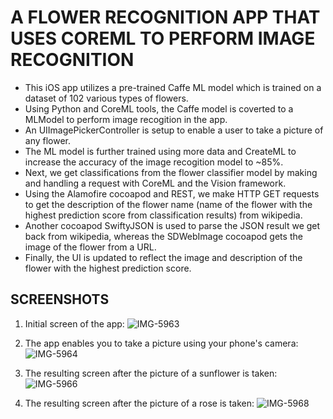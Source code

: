 # A FLOWER RECOGNITION APP THAT USES COREML TO PERFORM IMAGE RECOGNITION

* This iOS app utilizes a pre-trained Caffe ML model which is trained on a dataset of 102 various types of flowers.
* Using Python and CoreML tools, the Caffe model is coverted to a MLModel to perform image recogition in the app.
* An UIImagePickerController is setup to enable a user to take a picture of any flower.
* The ML model is further trained using more data and CreateML to increase the accuracy of the image recogition model to ~85%.
* Next, we get classifications from the flower classifier model by making and handling a request with CoreML and the Vision framework.
* Using the Alamofire cocoapod and REST, we make HTTP GET requests to get the description of the flower name (name of the flower with the highest prediction score from classification results) from wikipedia.
* Another cocoapod SwiftyJSON is used to parse the JSON result we get back from wikipedia, whereas the SDWebImage cocoapod gets the image of the flower from a URL.
* Finally, the UI is updated to reflect the image and description of the flower with the highest prediction score.

## SCREENSHOTS

1. Initial screen of the app:
![IMG-5963](https://user-images.githubusercontent.com/30194665/64126658-36ec7780-cdcc-11e9-8bb5-63ff030adb7e.JPG)

1. The app enables you to take a picture using your phone's camera:
![IMG-5964](https://user-images.githubusercontent.com/30194665/64126704-6c916080-cdcc-11e9-9ff8-e36d6a8f2128.JPG)

1. The resulting screen after the picture of a sunflower is taken:
![IMG-5966](https://user-images.githubusercontent.com/30194665/64126745-93e82d80-cdcc-11e9-8d72-1c5aa751bf2b.JPG)

1. The resulting screen after the picture of a rose is taken:
![IMG-5968](https://user-images.githubusercontent.com/30194665/64122757-1d453300-cdc0-11e9-8061-4ab37d8a34e4.JPG)
